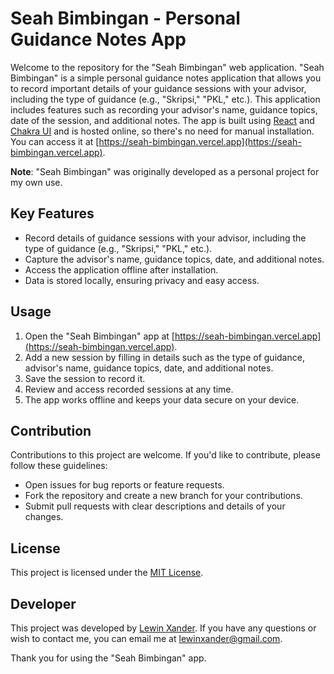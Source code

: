 # Seah Bimbingan - Personal Guidance Notes App

Welcome to the repository for the "Seah Bimbingan" web application. "Seah Bimbingan" is a simple personal guidance notes application that allows you to record important details of your guidance sessions with your advisor, including the type of guidance (e.g., "Skripsi," "PKL," etc.). This application includes features such as recording your advisor's name, guidance topics, date of the session, and additional notes. The app is built using [React](https://react.dev) and [Chakra UI](https://chakra-ui.com) and is hosted online, so there's no need for manual installation. You can access it at [https://seah-bimbingan.vercel.app](https://seah-bimbingan.vercel.app).

**Note**: "Seah Bimbingan" was originally developed as a personal project for my own use.

## Key Features

- Record details of guidance sessions with your advisor, including the type of guidance (e.g., "Skripsi," "PKL," etc.).
- Capture the advisor's name, guidance topics, date, and additional notes.
- Access the application offline after installation.
- Data is stored locally, ensuring privacy and easy access.

## Usage

1. Open the "Seah Bimbingan" app at [https://seah-bimbingan.vercel.app](https://seah-bimbingan.vercel.app).
2. Add a new session by filling in details such as the type of guidance, advisor's name, guidance topics, date, and additional notes.
3. Save the session to record it.
4. Review and access recorded sessions at any time.
5. The app works offline and keeps your data secure on your device.

## Contribution

Contributions to this project are welcome. If you'd like to contribute, please follow these guidelines:

- Open issues for bug reports or feature requests.
- Fork the repository and create a new branch for your contributions.
- Submit pull requests with clear descriptions and details of your changes.

## License

This project is licensed under the [MIT License](LICENSE).

## Developer

This project was developed by [Lewin Xander](https://portfolio-caclm10.vercel.app). If you have any questions or wish to contact me, you can email me at [lewinxander@gmail.com](mailto:lewinxander@gmail.com).

Thank you for using the "Seah Bimbingan" app.
